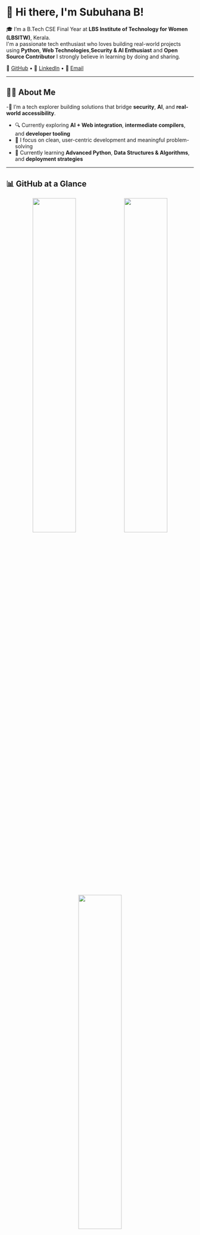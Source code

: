 # 👋 Hi there, I'm Subuhana B!

🎓 I’m a B.Tech CSE Final Year at **LBS Institute of Technology for Women (LBSITW)**, Kerala.  
I'm a passionate tech enthusiast who loves building real-world projects using **Python**, **Web Technologies**,**Security & AI Enthusiast** and **Open Source Contributor**  I strongly believe in learning by doing and sharing.


🐙 [GitHub](https://github.com/subuhana2303) • 🔗 [LinkedIn](https://www.linkedin.com/in/subuhana-b/) • 📧 [Email](mailto:subuhanabasheer41@gmail.com)

---

## 👩‍💻 About Me

-🚀 I’m a tech explorer building solutions that bridge **security**, **AI**, and **real-world accessibility**.  
- 🔍 Currently exploring **AI + Web integration**, **intermediate compilers**, and **developer tooling**
- 🎯 I focus on clean, user-centric development and meaningful problem-solving
- 🌱 Currently learning **Advanced Python**, **Data Structures & Algorithms**, and **deployment strategies**

---

## 📊 GitHub at a Glance

<p align="center">
  <img src="https://github-readme-stats.vercel.app/api?username=subuhana2303&show_icons=true&theme=radical&count_private=true" width="48%" />
  <img src="https://github-readme-streak-stats.herokuapp.com/?user=subuhana2303&theme=radical" width="48%" />
  <img src="https://github-readme-stats.vercel.app/api/top-langs/?username=subuhana2303&layout=compact&theme=radical" width="48%" />
</p>

---
## 🚀 Featured Projects

## 🛡️ Web Vulnerability Lab — Learn, Simulate & Secure

An **interactive Flask-based web security lab** to explore and practice real-world vulnerabilities in a controlled environment.

🔧 **Tech Stack:**
- Backend: **Python Flask**
- Database: **SQLite**
- Frontend: **HTML, CSS, JavaScript**
- Templates: **Jinja2**

📌 **Key Features:**
- Simulates SQL Injection, XSS, and CSRF attacks
- Dual mode: vulnerable version and secure version
- Hands-on learning for ethical hacking and security testing

👉 [Check out the project](https://github.com/subuhana2303/Web_Vulnerablity_Lab.git)

---

## 🧠 SkillMapper — AI-Powered Career Path Analyzer

An **AI-driven career roadmap tool** that maps your resume to the most suitable IT roles using smart keyword extraction and embeddings.

🔧 **Tech Stack:**
- Backend: **Python Flask**
- ML/NLP: **Scikit-learn**, **TF-IDF**, **Cosine Similarity**
- Data Handling: **Pandas**
- Frontend: **HTML, CSS**

📌 **Key Features:**
- Resume input and keyword extraction
- Matches profile to top job roles
- Role-based skill gap analysis and improvement tips

👉 [Check out the project](https://github.com/subuhana2303/Skill_Mapper.git)

---
## 🧠 Resume Scorer for IT Job Applicants

An **AI-powered resume analyzer** that scores resumes based on predefined IT job criteria.

🔧 **Tech Stack:**
- Frontend: **Streamlit**
- Backend: **Python Flask**
- NLP Tools: **spaCy**, **S-BERT**, **TF-IDF**
- Hosting: Local (deploy-ready)

📌 **Key Features:**
- Resume file upload and analysis
- Scoring system for IT-specific keywords
- Smart feedback and improvement tips

👉 [Check out the project](https://github.com/subuhana2303/Resume_scorer_it_job_appli)

---

## 📂 Other Projects

- **🧠 IRFusion Compiler** – Educational IR-based compiler  
  [🔗 Repo](https://github.com/subuhana2303/IRFusion_Project.git)

- **🔐 Password Generator** – Secure passwords with voice and QR features  
  [🔗 Repo](https://github.com/subuhana2303/Generate_password.git)

- **🛡️ VaaniRakshak** – Offline voice assistant for disaster response  
  [🔗 Repo](https://github.com/subuhana2303/VaaniRakshak_Offline-Emergency-Voice-Assistant.git)

- **🕹️ DevGames** – Real-time multiplayer coding duel platform  
  [🔗 Repo](https://github.com/subuhana2303/DEVGAMES.git)

- **💻 DevDash** – Developer productivity and GitHub tracker  
  [🔗 Repo](https://github.com/subuhana2303/DevDash_Project.git)

- **🎬 Netflix Clone (Frontend)** – Replicated modern streaming UI  
  [🔗 Repo](https://github.com/subuhana2303/NETFLIX_CLONE.git)

- **🏏 Cricket Ticket Booking System** – Booking UI for cricket matches  
  [🔗 Repo](https://github.com/subuhana2303/Cricket-Ticket-Management-Systems.git)

---

## 📬 Let's Connect!

- 🌐 [LinkedIn](https://www.linkedin.com/in/subuhana)
- 💌 Email: subuhanabasheer41@gmail.com
- 🗃️ Explore my GitHub for more projects and ideas!

---

📍 Based in **Trivandrum, Kerala, India 🇮🇳**  
🛠️ Always building. Always learning. Always sharing.

---
> _"Technology is best when it brings people together — I build with that in mind."_ 💡
